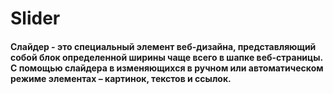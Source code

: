 # Slider

#### Слайдер - это специальный элемент веб-дизайна, представляющий собой блок определенной ширины чаще всего в шапке веб-страницы. C помощью слайдера в изменяющихся в ручном или автоматическом режиме элементах – картинок, текстов и ссылок.